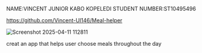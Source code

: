 NAME:VINCENT JUNIOR KABO KOPELEDI
STUDENT NUMBER:ST10495496

https://github.com/Vincent-UI146/Meal-helper

![Screenshot 2025-04-11 112811](https://github.com/user-attachments/assets/43989d37-19ef-4fc0-a0bb-afa7321543d4)

creat an app that helps user choose meals throughout the day

